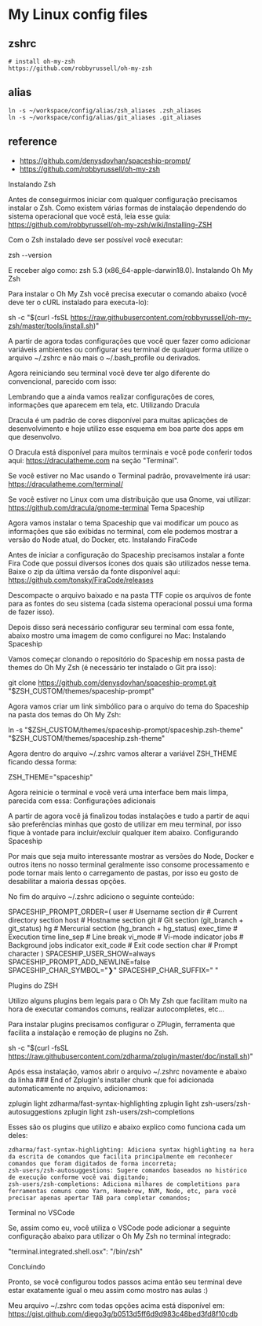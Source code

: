 My Linux config files
=======================================


## zshrc

```
# install oh-my-zsh
https://github.com/robbyrussell/oh-my-zsh

```


## alias


```
ln -s ~/workspace/config/alias/zsh_aliases .zsh_aliases
ln -s ~/workspace/config/alias/git_aliases .git_aliases
```

## reference

- https://github.com/denysdovhan/spaceship-prompt/
- https://github.com/robbyrussell/oh-my-zsh





Instalando Zsh

Antes de conseguirmos iniciar com qualquer configuração precisamos instalar o Zsh. Como existem várias formas de instalação dependendo do sistema operacional que você está, leia esse guia: https://github.com/robbyrussell/oh-my-zsh/wiki/Installing-ZSH

Com o Zsh instalado deve ser possível você executar:

zsh --version

E receber algo como: zsh 5.3 (x86_64-apple-darwin18.0).
Instalando Oh My Zsh

Para instalar o Oh My Zsh você precisa executar o comando abaixo (você deve ter o cURL instalado para executa-lo):

sh -c "$(curl -fsSL https://raw.githubusercontent.com/robbyrussell/oh-my-zsh/master/tools/install.sh)"

A partir de agora todas configurações que você quer fazer como adicionar variáveis ambientes ou configurar seu terminal de qualquer forma utilize o arquivo ~/.zshrc e não mais o ~/.bash_profile ou derivados.

Agora reiniciando seu terminal você deve ter algo diferente do convencional, parecido com isso:

Lembrando que a ainda vamos realizar configurações de cores, informações que aparecem em tela, etc.
Utilizando Dracula

Dracula é um padrão de cores disponível para muitas aplicações de desenvolvimento e hoje utilizo esse esquema em boa parte dos apps em que desenvolvo.

O Dracula está disponível para muitos terminais e você pode conferir todos aqui: https://draculatheme.com na seção "Terminal".

Se você estiver no Mac usando o Terminal padrão, provavelmente irá usar: https://draculatheme.com/terminal/

Se você estiver no Linux com uma distribuição que usa Gnome, vai utilizar: https://github.com/dracula/gnome-terminal
Tema Spaceship

Agora vamos instalar o tema Spaceship que vai modificar um pouco as informações que são exibidas no terminal, com ele podemos mostrar a versão do Node atual, do Docker, etc.
Instalando FiraCode

Antes de iniciar a configuração do Spaceship precisamos instalar a fonte Fira Code que possui diversos ícones dos quais são utilizados nesse tema. Baixe o zip da última versão da fonte disponível aqui: https://github.com/tonsky/FiraCode/releases

Descompacte o arquivo baixado e na pasta TTF copie os arquivos de fonte para as fontes do seu sistema (cada sistema operacional possui uma forma de fazer isso).

Depois disso será necessário configurar seu terminal com essa fonte, abaixo mostro uma imagem de como configurei no Mac:
Instalando Spaceship

Vamos começar clonando o repositório do Spaceship em nossa pasta de themes do Oh My Zsh (é necessário ter instalado o Git pra isso):

git clone https://github.com/denysdovhan/spaceship-prompt.git "$ZSH_CUSTOM/themes/spaceship-prompt"

Agora vamos criar um link simbólico para o arquivo do tema do Spaceship na pasta dos temas do Oh My Zsh:

ln -s "$ZSH_CUSTOM/themes/spaceship-prompt/spaceship.zsh-theme" "$ZSH_CUSTOM/themes/spaceship.zsh-theme"

Agora dentro do arquivo ~/.zshrc vamos alterar a variável ZSH_THEME ficando dessa forma:

ZSH_THEME="spaceship"

Agora reinicie o terminal e você verá uma interface bem mais limpa, parecida com essa:
Configurações adicionais

A partir de agora você já finalizou todas instalações e tudo a partir de aqui são preferências minhas que gosto de utilizar em meu terminal, por isso fique à vontade para incluir/excluir qualquer item abaixo.
Configurando Spaceship

Por mais que seja muito interessante mostrar as versões do Node, Docker e outros itens no nosso terminal geralmente isso consome processamento e pode tornar mais lento o carregamento de pastas, por isso eu gosto de desabilitar a maioria dessas opções.

No fim do arquivo ~/.zshrc adiciono o seguinte conteúdo:

SPACESHIP_PROMPT_ORDER=(
  user          # Username section
  dir           # Current directory section
  host          # Hostname section
  git           # Git section (git_branch + git_status)
  hg            # Mercurial section (hg_branch  + hg_status)
  exec_time     # Execution time
  line_sep      # Line break
  vi_mode       # Vi-mode indicator
  jobs          # Background jobs indicator
  exit_code     # Exit code section
  char          # Prompt character
)
SPACESHIP_USER_SHOW=always
SPACESHIP_PROMPT_ADD_NEWLINE=false
SPACESHIP_CHAR_SYMBOL="❯"
SPACESHIP_CHAR_SUFFIX=" "

Plugins do ZSH

Utilizo alguns plugins bem legais para o Oh My Zsh que facilitam muito na hora de executar comandos comuns, realizar autocompletes, etc...

Para instalar plugins precisamos configurar o ZPlugin, ferramenta que facilita a instalação e remoção de plugins no Zsh.

sh -c "$(curl -fsSL https://raw.githubusercontent.com/zdharma/zplugin/master/doc/install.sh)"

Após essa instalação, vamos abrir o arquivo ~/.zshrc novamente e abaixo da linha ### End of Zplugin's installer chunk que foi adicionada automaticamente no arquivo, adicionamos:

zplugin light zdharma/fast-syntax-highlighting
zplugin light zsh-users/zsh-autosuggestions
zplugin light zsh-users/zsh-completions

Esses são os plugins que utilizo e abaixo explico como funciona cada um deles:

    zdharma/fast-syntax-highlighting: Adiciona syntax highlighting na hora da escrita de comandos que facilita principalmente em reconhecer comandos que foram digitados de forma incorreta;
    zsh-users/zsh-autosuggestions: Sugere comandos baseados no histórico de execução conforme você vai digitando;
    zsh-users/zsh-completions: Adiciona milhares de completitions para ferramentas comuns como Yarn, Homebrew, NVM, Node, etc, para você precisar apenas apertar TAB para completar comandos;

Terminal no VSCode

Se, assim como eu, você utiliza o VSCode pode adicionar a seguinte configuração abaixo para utilizar o Oh My Zsh no terminal integrado:

"terminal.integrated.shell.osx": "/bin/zsh"

Concluindo

Pronto, se você configurou todos passos acima então seu terminal deve estar exatamente igual o meu assim como mostro nas aulas :)

Meu arquivo ~/.zshrc com todas opções acima está disponível em: https://gist.github.com/diego3g/b0513d5ff6d9d983c48bed3fd8f10cdb
